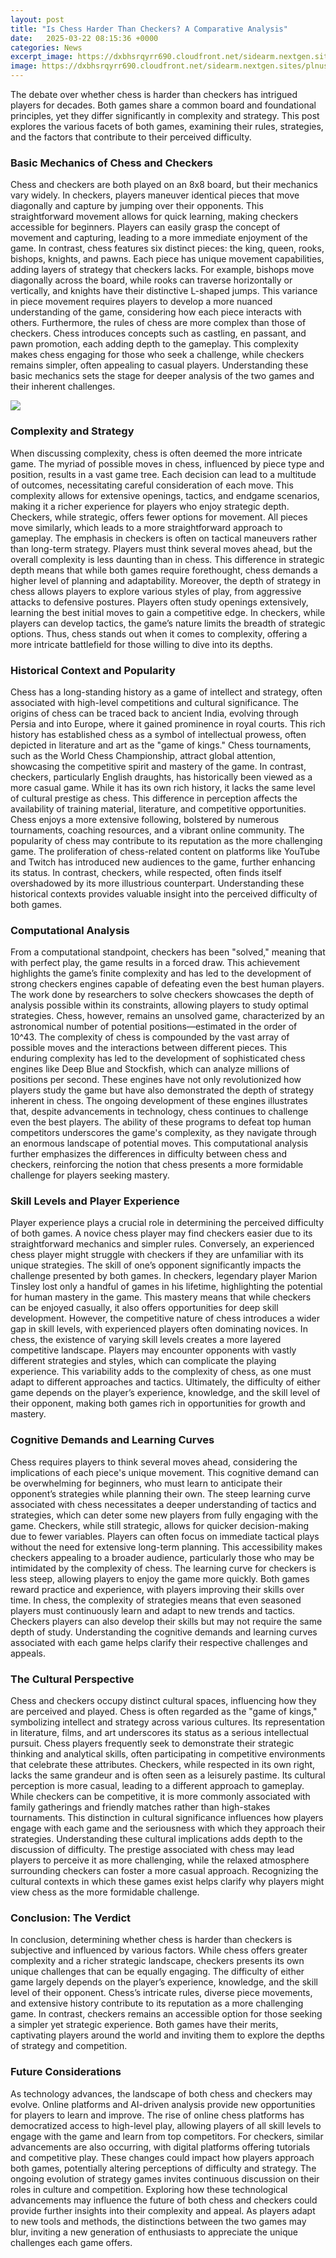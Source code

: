 ```yaml
---
layout: post
title: "Is Chess Harder Than Checkers? A Comparative Analysis"
date:   2025-03-22 08:15:36 +0000
categories: News
excerpt_image: https://dxbhsrqyrr690.cloudfront.net/sidearm.nextgen.sites/plnusealions.com/images/responsive_2023/default_image.png
image: https://dxbhsrqyrr690.cloudfront.net/sidearm.nextgen.sites/plnusealions.com/images/responsive_2023/default_image.png
---
```


The debate over whether chess is harder than checkers has intrigued players for decades. Both games share a common board and foundational principles, yet they differ significantly in complexity and strategy. This post explores the various facets of both games, examining their rules, strategies, and the factors that contribute to their perceived difficulty.
### Basic Mechanics of Chess and Checkers
Chess and checkers are both played on an 8x8 board, but their mechanics vary widely. In checkers, players maneuver identical pieces that move diagonally and capture by jumping over their opponents. This straightforward movement allows for quick learning, making checkers accessible for beginners. Players can easily grasp the concept of movement and capturing, leading to a more immediate enjoyment of the game.
In contrast, chess features six distinct pieces: the king, queen, rooks, bishops, knights, and pawns. Each piece has unique movement capabilities, adding layers of strategy that checkers lacks. For example, bishops move diagonally across the board, while rooks can traverse horizontally or vertically, and knights have their distinctive L-shaped jumps. This variance in piece movement requires players to develop a more nuanced understanding of the game, considering how each piece interacts with others.
Furthermore, the rules of chess are more complex than those of checkers. Chess introduces concepts such as castling, en passant, and pawn promotion, each adding depth to the gameplay. This complexity makes chess engaging for those who seek a challenge, while checkers remains simpler, often appealing to casual players. Understanding these basic mechanics sets the stage for deeper analysis of the two games and their inherent challenges.

![](https://dxbhsrqyrr690.cloudfront.net/sidearm.nextgen.sites/plnusealions.com/images/responsive_2023/default_image.png)
### Complexity and Strategy
When discussing complexity, chess is often deemed the more intricate game. The myriad of possible moves in chess, influenced by piece type and position, results in a vast game tree. Each decision can lead to a multitude of outcomes, necessitating careful consideration of each move. This complexity allows for extensive openings, tactics, and endgame scenarios, making it a richer experience for players who enjoy strategic depth.
Checkers, while strategic, offers fewer options for movement. All pieces move similarly, which leads to a more straightforward approach to gameplay. The emphasis in checkers is often on tactical maneuvers rather than long-term strategy. Players must think several moves ahead, but the overall complexity is less daunting than in chess. This difference in strategic depth means that while both games require forethought, chess demands a higher level of planning and adaptability.
Moreover, the depth of strategy in chess allows players to explore various styles of play, from aggressive attacks to defensive postures. Players often study openings extensively, learning the best initial moves to gain a competitive edge. In checkers, while players can develop tactics, the game’s nature limits the breadth of strategic options. Thus, chess stands out when it comes to complexity, offering a more intricate battlefield for those willing to dive into its depths.
### Historical Context and Popularity
Chess has a long-standing history as a game of intellect and strategy, often associated with high-level competitions and cultural significance. The origins of chess can be traced back to ancient India, evolving through Persia and into Europe, where it gained prominence in royal courts. This rich history has established chess as a symbol of intellectual prowess, often depicted in literature and art as the "game of kings." Chess tournaments, such as the World Chess Championship, attract global attention, showcasing the competitive spirit and mastery of the game.
In contrast, checkers, particularly English draughts, has historically been viewed as a more casual game. While it has its own rich history, it lacks the same level of cultural prestige as chess. This difference in perception affects the availability of training material, literature, and competitive opportunities. Chess enjoys a more extensive following, bolstered by numerous tournaments, coaching resources, and a vibrant online community.
The popularity of chess may contribute to its reputation as the more challenging game. The proliferation of chess-related content on platforms like YouTube and Twitch has introduced new audiences to the game, further enhancing its status. In contrast, checkers, while respected, often finds itself overshadowed by its more illustrious counterpart. Understanding these historical contexts provides valuable insight into the perceived difficulty of both games.
### Computational Analysis
From a computational standpoint, checkers has been "solved," meaning that with perfect play, the game results in a forced draw. This achievement highlights the game’s finite complexity and has led to the development of strong checkers engines capable of defeating even the best human players. The work done by researchers to solve checkers showcases the depth of analysis possible within its constraints, allowing players to study optimal strategies.
Chess, however, remains an unsolved game, characterized by an astronomical number of potential positions—estimated in the order of 10^43. The complexity of chess is compounded by the vast array of possible moves and the interactions between different pieces. This enduring complexity has led to the development of sophisticated chess engines like Deep Blue and Stockfish, which can analyze millions of positions per second. These engines have not only revolutionized how players study the game but have also demonstrated the depth of strategy inherent in chess.
The ongoing development of these engines illustrates that, despite advancements in technology, chess continues to challenge even the best players. The ability of these programs to defeat top human competitors underscores the game's complexity, as they navigate through an enormous landscape of potential moves. This computational analysis further emphasizes the differences in difficulty between chess and checkers, reinforcing the notion that chess presents a more formidable challenge for players seeking mastery.
### Skill Levels and Player Experience
Player experience plays a crucial role in determining the perceived difficulty of both games. A novice chess player may find checkers easier due to its straightforward mechanics and simpler rules. Conversely, an experienced chess player might struggle with checkers if they are unfamiliar with its unique strategies. The skill of one’s opponent significantly impacts the challenge presented by both games. 
In checkers, legendary player Marion Tinsley lost only a handful of games in his lifetime, highlighting the potential for human mastery in the game. This mastery means that while checkers can be enjoyed casually, it also offers opportunities for deep skill development. However, the competitive nature of chess introduces a wider gap in skill levels, with experienced players often dominating novices.
In chess, the existence of varying skill levels creates a more layered competitive landscape. Players may encounter opponents with vastly different strategies and styles, which can complicate the playing experience. This variability adds to the complexity of chess, as one must adapt to different approaches and tactics. Ultimately, the difficulty of either game depends on the player’s experience, knowledge, and the skill level of their opponent, making both games rich in opportunities for growth and mastery.
### Cognitive Demands and Learning Curves
Chess requires players to think several moves ahead, considering the implications of each piece's unique movement. This cognitive demand can be overwhelming for beginners, who must learn to anticipate their opponent’s strategies while planning their own. The steep learning curve associated with chess necessitates a deeper understanding of tactics and strategies, which can deter some new players from fully engaging with the game.
Checkers, while still strategic, allows for quicker decision-making due to fewer variables. Players can often focus on immediate tactical plays without the need for extensive long-term planning. This accessibility makes checkers appealing to a broader audience, particularly those who may be intimidated by the complexity of chess. The learning curve for checkers is less steep, allowing players to enjoy the game more quickly.
Both games reward practice and experience, with players improving their skills over time. In chess, the complexity of strategies means that even seasoned players must continuously learn and adapt to new trends and tactics. Checkers players can also develop their skills but may not require the same depth of study. Understanding the cognitive demands and learning curves associated with each game helps clarify their respective challenges and appeals.
### The Cultural Perspective
Chess and checkers occupy distinct cultural spaces, influencing how they are perceived and played. Chess is often regarded as the "game of kings," symbolizing intellect and strategy across various cultures. Its representation in literature, films, and art underscores its status as a serious intellectual pursuit. Chess players frequently seek to demonstrate their strategic thinking and analytical skills, often participating in competitive environments that celebrate these attributes.
Checkers, while respected in its own right, lacks the same grandeur and is often seen as a leisurely pastime. Its cultural perception is more casual, leading to a different approach to gameplay. While checkers can be competitive, it is more commonly associated with family gatherings and friendly matches rather than high-stakes tournaments. This distinction in cultural significance influences how players engage with each game and the seriousness with which they approach their strategies.
Understanding these cultural implications adds depth to the discussion of difficulty. The prestige associated with chess may lead players to perceive it as more challenging, while the relaxed atmosphere surrounding checkers can foster a more casual approach. Recognizing the cultural contexts in which these games exist helps clarify why players might view chess as the more formidable challenge.
### Conclusion: The Verdict
In conclusion, determining whether chess is harder than checkers is subjective and influenced by various factors. While chess offers greater complexity and a richer strategic landscape, checkers presents its own unique challenges that can be equally engaging. The difficulty of either game largely depends on the player’s experience, knowledge, and the skill level of their opponent.
Chess’s intricate rules, diverse piece movements, and extensive history contribute to its reputation as a more challenging game. In contrast, checkers remains an accessible option for those seeking a simpler yet strategic experience. Both games have their merits, captivating players around the world and inviting them to explore the depths of strategy and competition.
### Future Considerations
As technology advances, the landscape of both chess and checkers may evolve. Online platforms and AI-driven analysis provide new opportunities for players to learn and improve. The rise of online chess platforms has democratized access to high-level play, allowing players of all skill levels to engage with the game and learn from top competitors.
For checkers, similar advancements are also occurring, with digital platforms offering tutorials and competitive play. These changes could impact how players approach both games, potentially altering perceptions of difficulty and strategy. The ongoing evolution of strategy games invites continuous discussion on their roles in culture and competition.
Exploring how these technological advancements may influence the future of both chess and checkers could provide further insights into their complexity and appeal. As players adapt to new tools and methods, the distinctions between the two games may blur, inviting a new generation of enthusiasts to appreciate the unique challenges each game offers.